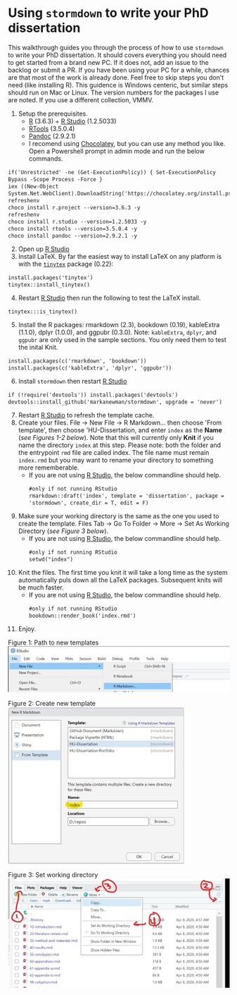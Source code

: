# Using `stormdown` to write your PhD dissertation

This walkthrough guides you through the process of how to use `stormdown` to write your PhD dissertation.
It should covers everything you should need to get started from a brand new PC.
If it does not, add an issue to the backlog or submit a PR.
If you have been using your PC for a while, chances are that most of the work is already done.
Feel free to skip steps you don't need (like installing R).
This guidence is Windows centeric, but similar steps should run on Mac or Linux.
The version numbers for the packages I use are noted.
If you use a different collection, VMMV. 

01. Setup the prerequisites.    
    * [R](https://cran.r-project.org/bin/windows/base/) (3.6.3) + [R Studio](https://www.rstudio.com/products/rstudio/download/) (1.2.5033)
    * [RTools](https://cran.r-project.org/bin/windows/Rtools/) (3.5.0.4)
    * [Pandoc](https://pandoc.org) (2.9.2.1)
    * I recomend using [Chocolatey](https://chocolatey.org/install), but you can use any method you like.
      Open a Powershell prompt in admin mode and run the below commands.
```{ps1}
if('Unrestricted' -ne (Get-ExecutionPolicy)) { Set-ExecutionPolicy Bypass -Scope Process -Force }
iex ((New-Object System.Net.WebClient).DownloadString('https://chocolatey.org/install.ps1'))
refreshenv
choco install r.project --version=3.6.3 -y
refreshenv
choco install r.studio --version=1.2.5033 -y
choco install rtools --version=3.5.0.4 -y
choco install pandoc --version=2.9.2.1 -y
```
02. Open up [R Studio][rstudio]
03. Install LaTeX.
    By far the easiest way to install LaTeX on any platform is with the [`tinytex`](https://yihui.name/tinytex/) package (0.22):
```{r}
install.packages('tinytex')
tinytex::install_tinytex()
```
04. Restart [R Studio][rstudio] then run the following to test the LaTeX install.
```{r}
tinytex:::is_tinytex()
```
05. Install the R packages: rmarkdown (2.3), bookdown (0.19), kableExtra (1.1.0), dplyr (1.0.0), and ggpubr (0.3.0).
    Note: `kableExtra`, `dplyr`, and `ggpubr` are only used in the sample sections.
    You only need them to test the inital Knit.
```{r}
install.packages(c('rmarkdown', 'bookdown'))
install.packages(c('kableExtra', 'dplyr', 'ggpubr'))
```
06. Install `stormdown` then restart [R Studio][rstudio]
```{r}
if (!require('devtools')) install.packages('devtools')
devtools::install_github('markanewman/stormdown', upgrade = 'never')
```
07. Restart [R Studio][rstudio] to refresh the template cache.
08. Create your files.
    File -> New File -> R Markdown... then choose 'From template', then choose 'HU-Dissertation, and enter `index` as the **Name** (_see Figures 1-2 below_).
    Note that this will currently only **Knit** if you name the directory `index` at this step.
    Please note: both the folder and the entrypoint `rmd` file are called index.
    The file name must remain `index.rmd` but you may want to rename your directory to something more rememberable. 
    * If you are not using [R Studio][rstudio], the below commandline should help. 
      ```{r}
      #only if not running RStudio
      rmarkdown::draft('index', template = 'dissertation', package = 'stormdown', create_dir = T, edit = F)
      ```
09. Make sure your working directory is the same as the one you used to create the template.
    Files Tab -> Go To Folder -> More -> Set As Working Directory (_see Figure 3 below_).
    * If you are not using [R Studio][rstudio], the below commandline should help. 
      ```{r}
      #only if not running RStudio
      setwd("index")
      ```
10. Knit the files.
    The first time you knit it will take a long time as the system automatically puls down all the LaTeX packages.
    Subsequent knits will be much faster.
    * If you are not using [R Studio][rstudio], the below commandline should help. 
      ```{r}
      #only if not running RStudio
      bookdown::render_book('index.rmd')
      ```
11. Enjoy.

Figure 1: Path to new templates <br/>![](rstudio-path.jpg)

Figure 2: Create new template <br/>![](new-template.jpg)

Figure 3: Set working directory <br/>![](working-dir.jpg)

[rstudio]: https://www.rstudio.com/

